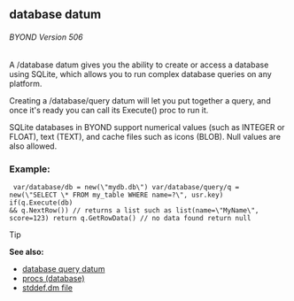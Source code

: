 ## database datum 
###### BYOND Version 506


A /database datum gives you the ability to create or access a
database using SQLite, which allows you to run complex database queries
on any platform. 

Creating a /database/query datum will let you
put together a query, and once it\'s ready you can call its Execute()
proc to run it. 

SQLite databases in BYOND support numerical
values (such as INTEGER or FLOAT), text (TEXT), and cache files such as
icons (BLOB). Null values are also allowed.
### Example:

``` dm
 var/database/db = new(\"mydb.db\") var/database/query/q =
new(\"SELECT \* FROM my_table WHERE name=?\", usr.key) if(q.Execute(db)
&& q.NextRow()) // returns a list such as list(name=\"MyName\",
score=123) return q.GetRowData() // no data found return null 
```


> [!TIP] 
> **See also:**
> +   [database query datum](/ref/database/query.md) 
> +   [procs (database)](/ref/database/proc.md) 
> +   [stddef.dm file](/ref/appendix/stddef%2edm.md) 
